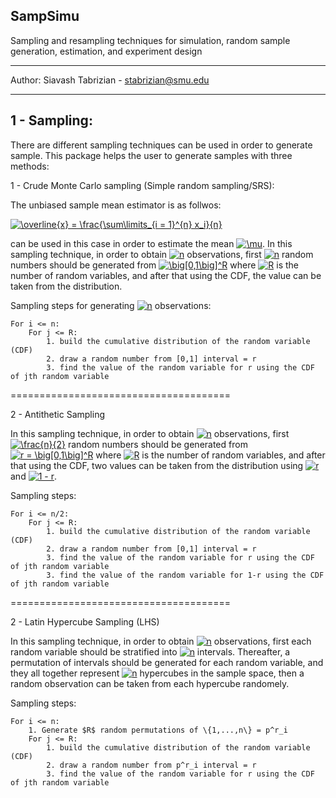 ## SampSimu
Sampling and resampling techniques for simulation, random sample generation, estimation, and experiment design

---------

Author: Siavash Tabrizian - stabrizian@smu.edu

---------
## 1 - Sampling: 
There are different sampling techniques can be used in order to generate sample. This package helps 
the user to generate samples with three methods:

1 - Crude Monte Carlo sampling (Simple random sampling/SRS):

The unbiased sample mean estimator is as follwos: 

<a href="https://www.codecogs.com/eqnedit.php?latex=\overline{x}&space;=&space;\frac{\sum\limits_{i&space;=&space;1}^{n}&space;x_i}{n}" target="_blank"><img src="https://latex.codecogs.com/svg.latex?\overline{x}&space;=&space;\frac{\sum\limits_{i&space;=&space;1}^{n}&space;x_i}{n}" title="\overline{x} = \frac{\sum\limits_{i = 1}^{n} x_i}{n}" /></a> 

can be used in this case in order to estimate the mean <a href="https://www.codecogs.com/eqnedit.php?latex=\mu" target="_blank"><img src="https://latex.codecogs.com/svg.latex?\mu" title="\mu" /></a>.
In this sampling technique, in order to obtain <a href="https://www.codecogs.com/eqnedit.php?latex=n" target="_blank"><img src="https://latex.codecogs.com/svg.latex?n" title="n" /></a> observations, first <a href="https://www.codecogs.com/eqnedit.php?latex=n" target="_blank"><img src="https://latex.codecogs.com/svg.latex?n" title="n" /></a> random numbers should be generated from <a href="https://www.codecogs.com/eqnedit.php?latex=\big[0,1\big]^R" target="_blank"><img src="https://latex.codecogs.com/svg.latex?\big[0,1\big]^R" title="\big[0,1\big]^R" /></a> where <a href="https://www.codecogs.com/eqnedit.php?latex=R" target="_blank"><img src="https://latex.codecogs.com/svg.latex?R" title="R" /></a> is the number of random variables, and after that  using the CDF, the value can be taken from the distribution. 

Sampling steps for generating <a href="https://www.codecogs.com/eqnedit.php?latex=n" target="_blank"><img src="https://latex.codecogs.com/svg.latex?n" title="n" /></a> observations:

~~~
For i <= n:
    For j <= R: 
		1. build the cumulative distribution of the random variable (CDF)
		2. draw a random number from [0,1] interval = r
		3. find the value of the random variable for r using the CDF of jth random variable
~~~

======================================

2 - Antithetic Sampling 

In this sampling technique, in order to obtain <a href="https://www.codecogs.com/eqnedit.php?latex=R" target="_blank"><img src="https://latex.codecogs.com/svg.latex?n" title="n" /></a> observations, first <a href="https://www.codecogs.com/eqnedit.php?latex=\frac{n}{2}" target="_blank"><img src="https://latex.codecogs.com/svg.latex?\frac{n}{2}" title="\frac{n}{2}" /></a> random numbers should be generated from <a href="https://www.codecogs.com/eqnedit.php?latex=r&space;=&space;\big[0,1\big]^R" target="_blank"><img src="https://latex.codecogs.com/svg.latex?r&space;=&space;\big[0,1\big]^R" title="r = \big[0,1\big]^R" /></a> where <a href="https://www.codecogs.com/eqnedit.php?latex=R" target="_blank"><img src="https://latex.codecogs.com/svg.latex?R" title="R" /></a> is the number of random variables, and after that  using the CDF, two values can be taken from the distribution using <a href="https://www.codecogs.com/eqnedit.php?latex=R" target="_blank"><img src="https://latex.codecogs.com/svg.latex?r" title="r" /></a> and <a href="https://www.codecogs.com/eqnedit.php?latex=1&space;-&space;r" target="_blank"><img src="https://latex.codecogs.com/svg.latex?1&space;-&space;r" title="1 - r" /></a>. 


Sampling steps:

~~~
For i <= n/2:
    For j <= R: 
		1. build the cumulative distribution of the random variable (CDF)
		2. draw a random number from [0,1] interval = r
		3. find the value of the random variable for r using the CDF of jth random variable
		3. find the value of the random variable for 1-r using the CDF of jth random variable
~~~

======================================

2 - Latin Hypercube Sampling (LHS) 

In this sampling technique, in order to obtain <a href="https://www.codecogs.com/eqnedit.php?latex=n" target="_blank"><img src="https://latex.codecogs.com/svg.latex?n" title="n" /></a> observations, first each random variable should be stratified into <a href="https://www.codecogs.com/eqnedit.php?latex=n" target="_blank"><img src="https://latex.codecogs.com/svg.latex?n" title="n" /></a> intervals. Thereafter, a permutation of intervals should be generated for each random variable, and they all together represent <a href="https://www.codecogs.com/eqnedit.php?latex=n" target="_blank"><img src="https://latex.codecogs.com/svg.latex?n" title="n" /></a> hypercubes in the sample space, then a random observation can be taken from each hypercube randomely.


Sampling steps:

~~~
For i <= n:
    1. Generate $R$ random permutations of \{1,...,n\} = p^r_i
    For j <= R: 
		1. build the cumulative distribution of the random variable (CDF)
		2. draw a random number from p^r_i interval = r
		3. find the value of the random variable for r using the CDF of jth random variable
~~~




